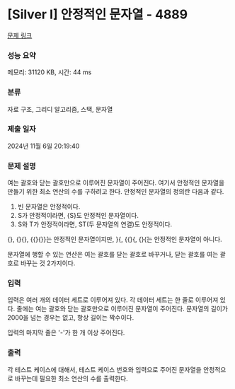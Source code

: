# [Silver I] 안정적인 문자열 - 4889 

[문제 링크](https://www.acmicpc.net/problem/4889) 

### 성능 요약

메모리: 31120 KB, 시간: 44 ms

### 분류

자료 구조, 그리디 알고리즘, 스택, 문자열

### 제출 일자

2024년 11월 6일 20:19:40

### 문제 설명

<p>여는 괄호와 닫는 괄호만으로 이루어진 문자열이 주어진다. 여기서 안정적인 문자열을 만들기 위한 최소 연산의 수를 구하려고 한다. 안정적인 문자열의 정의란 다음과 같다.</p>

<ol>
	<li>빈 문자열은 안정적이다.</li>
	<li>S가 안정적이라면, {S}도 안정적인 문자열이다.</li>
	<li>S와 T가 안정적이라면, ST(두 문자열의 연결)도 안정적이다.</li>
</ol>

<p>{}, {}{}, {{}{}}는 안정적인 문자열이지만, }{, {{}{, {}{는 안정적인 문자열이 아니다.</p>

<p>문자열에 행할 수 있는 연산은 여는 괄호를 닫는 괄호로 바꾸거나, 닫는 괄호를 여는 괄호로 바꾸는 것 2가지이다.</p>

### 입력 

 <p>입력은 여러 개의 데이터 세트로 이루어져 있다. 각 데이터 세트는 한 줄로 이루어져 있다. 줄에는 여는 괄호와 닫는 괄호만으로 이루어진 문자열이 주어진다. 문자열의 길이가 2000을 넘는 경우는 없고, 항상 길이는 짝수이다.</p>

<p>입력의 마지막 줄은 '-'가 한 개 이상 주어진다.</p>

### 출력 

 <p>각 테스트 케이스에 대해서, 테스트 케이스 번호와 입력으로 주어진 문자열을 안정적으로 바꾸는데 필요한 최소 연산의 수를 출력한다.</p>

